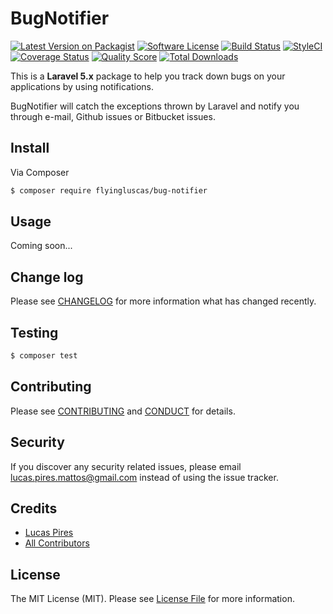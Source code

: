 # BugNotifier

[![Latest Version on Packagist][ico-version]][link-packagist]
[![Software License][ico-license]](LICENSE.md)
[![Build Status][ico-travis]][link-travis]
[![StyleCI][ico-styleci]][link-styleci]
[![Coverage Status][ico-scrutinizer]][link-scrutinizer]
[![Quality Score][ico-code-quality]][link-code-quality]
[![Total Downloads][ico-downloads]][link-downloads]

This is a **Laravel 5.x** package to help you track down bugs on your applications by using notifications.

BugNotifier will catch the exceptions thrown by Laravel and notify you through e-mail, Github issues or Bitbucket issues.

## Install

Via Composer

``` bash
$ composer require flyingluscas/bug-notifier
```

## Usage

Coming soon...

## Change log

Please see [CHANGELOG](CHANGELOG.md) for more information what has changed recently.

## Testing

``` bash
$ composer test
```

## Contributing

Please see [CONTRIBUTING](CONTRIBUTING.md) and [CONDUCT](CONDUCT.md) for details.

## Security

If you discover any security related issues, please email lucas.pires.mattos@gmail.com instead of using the issue tracker.

## Credits

- [Lucas Pires][link-author]
- [All Contributors][link-contributors]

## License

The MIT License (MIT). Please see [License File](LICENSE.md) for more information.

[ico-version]: https://img.shields.io/packagist/v/flyingluscas/bug-notifier.svg?style=flat-square
[ico-license]: https://img.shields.io/badge/license-MIT-brightgreen.svg?style=flat-square
[ico-travis]: https://img.shields.io/travis/flyingluscas/Laravel-BugNotifier/master.svg?style=flat-square
[ico-styleci]: https://styleci.io/repos/68256859/shield?branch=master
[ico-scrutinizer]: https://img.shields.io/scrutinizer/coverage/g/flyingluscas/Laravel-BugNotifier.svg?style=flat-square
[ico-code-quality]: https://img.shields.io/scrutinizer/g/flyingluscas/Laravel-BugNotifier.svg?style=flat-square
[ico-downloads]: https://img.shields.io/packagist/dt/flyingluscas/bug-notifier.svg?style=flat-square

[link-packagist]: https://packagist.org/packages/flyingluscas/bug-notifier
[link-travis]: https://travis-ci.org/flyingluscas/Laravel-BugNotifier
[link-styleci]: https://styleci.io/repos/68256859
[link-scrutinizer]: https://scrutinizer-ci.com/g/flyingluscas/Laravel-BugNotifier/code-structure
[link-code-quality]: https://scrutinizer-ci.com/g/flyingluscas/Laravel-BugNotifier
[link-downloads]: https://packagist.org/packages/flyingluscas/bug-notifier
[link-author]: https://github.com/flyingluscas
[link-contributors]: ../../contributors
